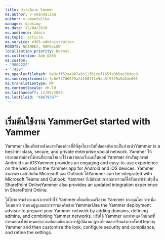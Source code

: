 ```yaml
---
title: เริ่มต้นใช้งาน Yammer
ms.author: v-smandalika
author: v-smandalika
manager: dansimp
ms.date: 12/04/2020
ms.audience: Admin
ms.topic: article
ms.service: o365-administration
ROBOTS: NOINDEX, NOFOLLOW
localization_priority: Normal
ms.collection: Adm_O365
ms.custom:
- "9004222"
- "7430"
ms.openlocfilehash: ba3cff52a4907a0c11fb1cef165fe805ae369cc0
ms.sourcegitcommit: 3c6e777d6679a24108171e9aa3f9379a8d44e001
ms.translationtype: MT
ms.contentlocale: th-TH
ms.lasthandoff: 12/09/2020
ms.locfileid: "49679307"
---
```

# <a name="get-started-with-yammer"></a><span data-ttu-id="ed619-102">เริ่มต้นใช้งาน Yammer</span><span class="sxs-lookup"><span data-stu-id="ed619-102">Get started with Yammer</span></span>

<span data-ttu-id="ed619-103">Yammer เป็นเครือข่ายสังคมระดับองค์กรที่ดีที่สุดในระดับที่ปลอดภัยและเป็นส่วนตัว</span><span class="sxs-lookup"><span data-stu-id="ed619-103">Yammer is a best-in-class, secure, and private enterprise social network.</span></span> <span data-ttu-id="ed619-104">Yammer ให้ประสบการณ์การใช้งานที่น่าสนใจและใช้งานง่ายบนเว็บและในแอป Yammer สำหรับอุปกรณ์ Android และ iOS</span><span class="sxs-lookup"><span data-stu-id="ed619-104">Yammer provides an engaging and easy-to-use experience on the web and in the Yammer app for Android and iOS devices.</span></span> <span data-ttu-id="ed619-105">Yammer สามารถรวมเข้ากับทีม Microsoft และ Outlook ได้</span><span class="sxs-lookup"><span data-stu-id="ed619-105">Yammer can be integrated with Microsoft Teams and Outlook.</span></span> <span data-ttu-id="ed619-106">Yammer ยังมีประสบการณ์การรวมที่ได้รับการปรับปรุงใน SharePoint Online</span><span class="sxs-lookup"><span data-stu-id="ed619-106">Yammer also provides an updated integration experience in SharePoint Online.</span></span>

<span data-ttu-id="ed619-107">ใช้โปรแกรมช่วยแนะนำการปรับใช้ Yammer เพื่อเตรียมเครือข่าย Yammer ของคุณโดยการเพิ่มโดเมนการกำหนดผู้ดูแลและการรวมเครือข่าย Yammer</span><span class="sxs-lookup"><span data-stu-id="ed619-107">Use the Yammer deployment advisor to prepare your Yammer network by adding domains, defining admins, and combining Yammer networks.</span></span> <span data-ttu-id="ed619-108">ปรับใช้ Yammer และกำหนดลักษณะที่กำหนดเองให้กำหนดค่าความปลอดภัยและการปฏิบัติตามกฎระเบียบและปรับแต่งการตั้งค่า</span><span class="sxs-lookup"><span data-stu-id="ed619-108">Deploy Yammer and then customize the look, configure security and compliance, and refine the settings.</span></span>